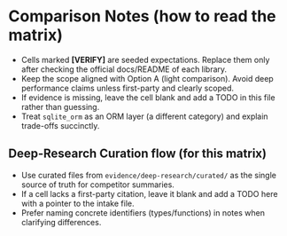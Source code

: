 # Comparison Notes (how to read the matrix)

- Cells marked **[VERIFY]** are seeded expectations. Replace them only after checking the official docs/README of each library.  
- Keep the scope aligned with Option A (light comparison). Avoid deep performance claims unless first-party and clearly scoped.
- If evidence is missing, leave the cell blank and add a TODO in this file rather than guessing.
- Treat `sqlite_orm` as an ORM layer (a different category) and explain trade-offs succinctly.
 
## Deep-Research Curation flow (for this matrix)

- Use curated files from `evidence/deep-research/curated/` as the single source of truth for competitor summaries.
- If a cell lacks a first-party citation, leave it blank and add a TODO here with a pointer to the intake file.
- Prefer naming concrete identifiers (types/functions) in notes when clarifying differences.